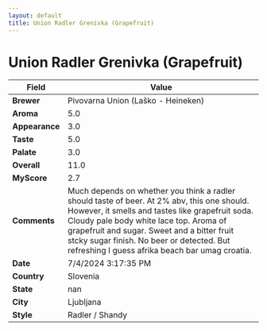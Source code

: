 ```yaml
---
layout: default
title: Union Radler Grenivka (Grapefruit)
---
```


# Union Radler Grenivka (Grapefruit)

| Field         | Value                                                                                                   |
|---------------|---------------------------------------------------------------------------------------------------------|
| **Brewer**    | Pivovarna Union (Laško - Heineken)                                                                                        |
| **Aroma**     | 5.0                                                                                         |
| **Appearance**| 3.0                                                                                    |
| **Taste**     | 5.0                                                                                         |
| **Palate**    | 3.0                                                                                        |
| **Overall**   | 11.0                                                                                       |
| **MyScore**   | 2.7                                                                                       |
| **Comments**  | Much depends on whether you think a radler should taste of beer. At 2% abv, this one should. However, it smells and tastes like grapefruit soda. Cloudy pale body white lace top.  Aroma of grapefruit and sugar. Sweet and a bitter fruit stcky sugar finish. No beer or detected. But refreshing I guess  afrika beach bar umag croatia.                                                                                       |
| **Date**      | 7/4/2024 3:17:35 PM                                                                                          |
| **Country**   | Slovenia                                                                                       |
| **State**     | nan                                                                                         |
| **City**      | Ljubljana                                                                                          |
| **Style**     | Radler / Shandy                                                                                         |
